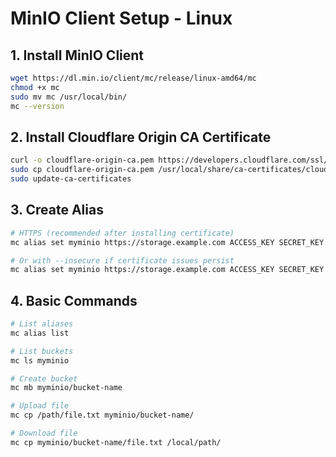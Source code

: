# MinIO Client Setup - Linux

## 1. Install MinIO Client
```bash
wget https://dl.min.io/client/mc/release/linux-amd64/mc
chmod +x mc
sudo mv mc /usr/local/bin/
mc --version
```

## 2. Install Cloudflare Origin CA Certificate
```bash
curl -o cloudflare-origin-ca.pem https://developers.cloudflare.com/ssl/static/origin_ca_rsa_root.pem
sudo cp cloudflare-origin-ca.pem /usr/local/share/ca-certificates/cloudflare-origin-ca.crt
sudo update-ca-certificates
```

## 3. Create Alias
```bash
# HTTPS (recommended after installing certificate)
mc alias set myminio https://storage.example.com ACCESS_KEY SECRET_KEY

# Or with --insecure if certificate issues persist
mc alias set myminio https://storage.example.com ACCESS_KEY SECRET_KEY --insecure
```

## 4. Basic Commands
```bash
# List aliases
mc alias list

# List buckets
mc ls myminio

# Create bucket
mc mb myminio/bucket-name

# Upload file
mc cp /path/file.txt myminio/bucket-name/

# Download file
mc cp myminio/bucket-name/file.txt /local/path/
```
